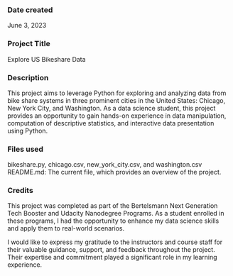 ### Date created
June 3, 2023

### Project Title
Explore US Bikeshare Data

### Description
This project aims to leverage Python for exploring and analyzing data from bike share systems in three prominent cities in the United States: Chicago, New York City, and Washington. As a data science student, this project provides an opportunity to gain hands-on experience in data manipulation, computation of descriptive statistics, and interactive data presentation using Python.

### Files used
bikeshare.py, chicago.csv, new_york_city.csv, and washington.csv
README.md: The current file, which provides an overview of the project.

### Credits
This project was completed as part of the Bertelsmann Next Generation Tech Booster and Udacity Nanodegree Programs. As a student enrolled in these programs, I had the opportunity to enhance my data science skills and apply them to real-world scenarios.

I would like to express my gratitude to the instructors and course staff for their valuable guidance, support, and feedback throughout the project. Their expertise and commitment played a significant role in my learning experience.

